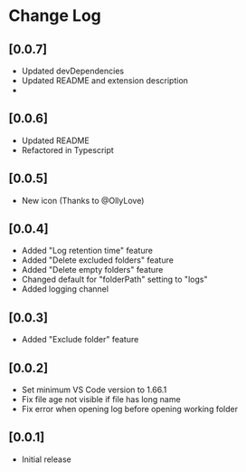 # Change Log

## [0.0.7]

- Updated devDependencies
- Updated README and extension description
- 
## [0.0.6]

- Updated README
- Refactored in Typescript

## [0.0.5]

- New icon (Thanks to @OllyLove)

## [0.0.4]

- Added "Log retention time" feature
- Added "Delete excluded folders" feature
- Added "Delete empty folders" feature
- Changed default for "folderPath" setting to "logs"
- Added logging channel

## [0.0.3]

- Added "Exclude folder" feature 

## [0.0.2]

- Set minimum VS Code version to 1.66.1
- Fix file age not visible if file has long name
- Fix error when opening log before opening working folder

## [0.0.1]

- Initial release